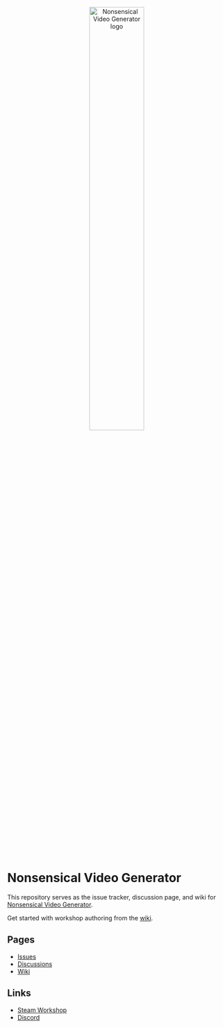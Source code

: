 <p align="center">
  <img width=50% alt="Nonsensical Video Generator logo" src="https://i.imgur.com/4o4bXj5.png">
</p>

# Nonsensical Video Generator

This repository serves as the issue tracker, discussion page, and wiki for [Nonsensical Video Generator](https://store.steampowered.com/app/2516360/Nonsensical_Video_Generator/).

Get started with workshop authoring from the [wiki](https://github.com/KiwifruitDev/NonsensicalVideoGenerator/wiki/).

## Pages
- [Issues](https://github.com/KiwifruitDev/NonsensicalVideoGenerator/issues/)
- [Discussions](https://github.com/KiwifruitDev/NonsensicalVideoGenerator/discussions/)
- [Wiki](https://github.com/KiwifruitDev/NonsensicalVideoGenerator/wiki/)

## Links
- [Steam Workshop](https://steamcommunity.com/app/2516360/workshop/)
- [Discord](https://discord.gg/8ppmspR6Wh)
